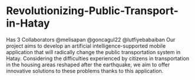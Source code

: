 # Revolutionizing-Public-Transport-in-Hatay
Has 3 Collaborators @melisapan @goncagul22 @lutfiyebabaiban
Our project aims to develop an artificial intelligence-supported mobile application that will radically change the public 
transportation system in Hatay. Considering the difficulties experienced by citizens in transportation in the housing areas reshaped 
after the earthquake, we aim to offer innovative solutions to these problems thanks to this application.
